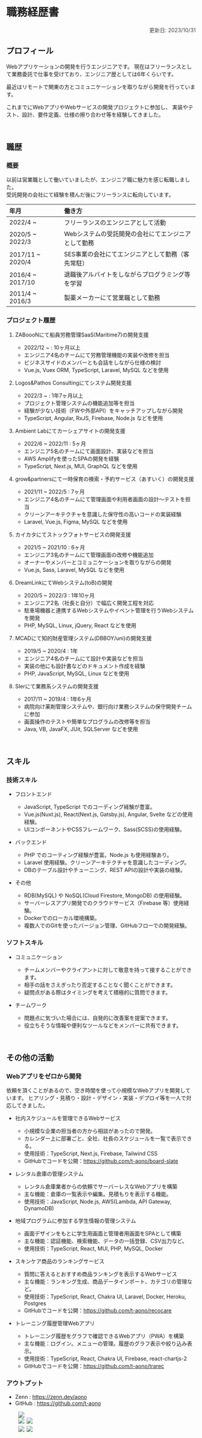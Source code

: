 <!-- １２３４５６７８９０１２３４５６７８９０１２３４５６７８９０１２３４５６７８ -->

# 職務経歴書

<div style="text-align:right;opacity:0.8;">
    更新日: 2023/10/31
</div>

## プロフィール

Webアプリケーションの開発を行うエンジニアです。
現在はフリーランスとして業務委託で仕事を受けており、エンジニア歴としては6年くらいです。

最近はリモートで関東の方とコミュニケーションを取りながら開発を行っています。

これまでにWebアプリやWebサービスの開発プロジェクトに参加し、
実装やテスト、設計、要件定義、仕様の擦り合わせ等を経験してきました。

<br/>

## 職歴

### 概要

以前は営業職として働いていましたが、エンジニア職に魅力を感じ転職しました。  
受託開発の会社にて経験を積んだ後にフリーランスに転向しています。

| 年月 | 働き方
| :--- | :---
| 2022/4 ~ | フリーランスのエンジニアとして活動
| 2020/5 ~ 2022/3 | Webシステムの受託開発の会社にてエンジニアとして勤務
| 2017/11 ~ 2020/4 | SES事業の会社にてエンジニアとして勤務（客先常駐）
| 2016/4 ~ 2017/10 | 退職後アルバイトをしながらプログラミング等を学習
| 2011/4 ~ 2016/3 | 製薬メーカーにて営業職として勤務

### プロジェクト履歴

1. ZABoooNにて船員労務管理SaaS(Maritime7)の開発支援
    - 2022/12 ~ : 10ヶ月以上
    - エンジニア4名のチームにて労務管理機能の実装や改修を担当
    - ビジネスサイドのメンバーとも会話をしながら仕様の検討
    - Vue.js, Vuex ORM, TypeScript, Laravel, MySQL などを使用

2. Logos&Pathos Consultingにてシステム開発支援
    - 2022/3 ~ : 1年7ヶ月以上
    - プロジェクト管理システムの機能追加等を担当
    - 経験が少ない技術（FWや外部API）をキャッチアップしながら開発
    - TypeScript, Angular, RxJS, Firebase, Node.js などを使用

3. Ambient Labにてカーシェアサイトの開発支援
    - 2022/6 ~ 2022/11 : 5ヶ月
    - エンジニア5名のチームにて画面設計、実装などを担当
    - AWS Amplifyを使ったSPAの開発を経験
    - TypeScript, Next.js, MUI, GraphQL などを使用

4. grow&partnersにて一時保育の検索・予約サービス（あすいく）の開発支援
    - 2021/11 ~ 2022/5 : 7ヶ月
    - エンジニア4名のチームにて管理画面や利用者画面の設計〜テストを担当
    - クリーンアーキテクチャを意識した保守性の高いコードの実装経験
    - Laravel, Vue.js, Figma, MySQL などを使用

5. カイカタにてストックフォトサービスの開発支援
    - 2021/5 ~ 2021/10 : 6ヶ月 
    - エンジニア3名のチームにて管理画面の改修や機能追加
    - オーナーやメンバーとコミュニケーションを取りながらの開発
    - Vue.js, Sass, Laravel, MySQL などを使用

6. DreamLinkにてWebシステム(toB)の開発
    - 2020/5 ~ 2022/3 : 1年10ヶ月
    - エンジニア2名（社長と自分）で幅広く開発工程を対応
    - 駐車場機器と連携するWebシステムやイベント管理を行うWebシステムを開発
    - PHP, MySQL, Linux, jQuery, React などを使用

7. MCADにて知的財産管理システム(DBBOY/uni)の開発支援
    - 2019/5 ~ 2020/4 : 1年 
    - エンジニア4名のチームにて設計や実装などを担当
    - 実装の他にも設計書などのドキュメント作成を経験
    - PHP, JavaScript, MySQL, Linux などを使用

8. SIerにて業務系システムの開発支援
    - 2017/11 ~ 2019/4 : 1年6ヶ月
    - 病院向け薬剤管理システムや、銀行向け業務システムの保守開発チームに参加
    - 画面操作のテストや簡単なプログラムの改修等を担当
    - Java, VB, JavaFX, JUit, SQLServer などを使用

<br/>

## スキル

### 技術スキル

- フロントエンド
    - JavaScript, TypeScript でのコーディング経験が豊富。
    - Vue.js(Nuxt.js), React(Next.js, Gatsby.js), Angular, Svelte などの使用経験。
    - UIコンポーネントやCSSフレームワーク、Sass(SCSS)の使用経験。

- バックエンド
    - PHP でのコーティング経験が豊富。Node.js も使用経験あり。
    - Laravel 使用経験。クリーンアーキテクチャを意識したコーディング。
    - DBのテーブル設計やチューニング、REST APIの設計や実装の経験。

- その他
    - RDB(MySQL) や NoSQL(Cloud Firestore, MongoDB) の使用経験。
    - サーバーレスアプリ開発でのクラウドサービス（Firebase 等）使用経験。
    - Dockerでのローカル環境構築。
    - 複数人でのGitを使ったバージョン管理、GitHubフローでの開発経験。

### ソフトスキル

- コミュニケーション
    - チームメンバーやクライアントに対して敬意を持って接することができます。
    - 相手の話をさえぎったり否定することなく聞くことができます。
    - 疑問点がある際はタイミングを考えて積極的に質問できます。

- チームワーク
    - 問題点に気づいた場合には、自発的に改善案を提案できます。
    - 役立ちそうな情報や便利なツールなどをメンバーに共有できます。

<br/>

## その他の活動

### Webアプリをゼロから開発

依頼を頂くことがあるので、空き時間を使って小規模なWebアプリを開発しています。
ヒアリング・見積り・設計・デザイン・実装・デプロイ等を一人で対応してきました。

- 社内スケジュールを管理できるWebサービス
    - 小規模な企業の担当者の方から相談があったので開発。
    - カレンダー上に部署ごと、全社、社長のスケジュールを一覧で表示できる。
    - 使用技術：TypeScript, Next.js, Firebase, Tailwind CSS
    - GitHubでコードを公開：<a href="https://github.com/t-aono/board-slate" target="_blank">https://github.com/t-aono/board-slate</a>

- レンタル倉庫の管理システム
    - レンタル倉庫業者からの依頼でサーバーレスなWebアプリを構築
    - 主な機能：倉庫の一覧表示や編集。見積もりを表示する機能。
    - 使用技術：JavaScript, Node.js, AWS(Lambda, API Gateway, DynamoDB)

- 地域プログラムに参加する学生情報の管理システム
    - 画面デザインをもとに学生用画面と管理者用画面をSPAとして構築
    - 主な機能：認証機能、検索機能、データの一括登録、CSV出力など。
    - 使用技術：TypeScript, React, MUI, PHP, MySQL, Docker

- スキンケア商品のランキングサービス
	- 質問に答えるとおすすめ商品ランキングを表示するWebサービス
	- 主な機能：ランキング生成、商品データインポート、カテゴリの管理など。
	- 使用技術：TypeScript, React, Chakra UI, Laravel, Docker, Heroku, Postgres 
	- GitHubでコードを公開：<a href="https://github.com/t-aono/recocare" target="_blank">https://github.com/t-aono/recocare</a>

- トレーニング履歴管理Webアプリ
	- トレーニング履歴をグラフで確認できるWebアプリ（PWA）を構築
    - 主な機能：ログイン。メニューの管理。履歴のグラフ表示や絞り込み表示。
	- 使用技術：TypeScript, React, Chakra UI, Firebase, react-chartjs-2
	- GitHubでコードを公開：<a href="https://github.com/t-aono/trarec" target="_blank">https://github.com/t-aono/trarec</a>

### アウトプット

- Zenn : <a href="https://zenn.dev/aono" target="_blank">https://zenn.dev/aono</a>
- GitHub : <a href="https://github.com/t-aono" target="_blank">https://github.com/t-aono</a>  
<div style="padding-left:2rem;">
    <div>
        <img src="http://github-profile-summary-cards.vercel.app/api/cards/profile-details?username=t-aono&theme=github" />
    </div>
    <div style="display:flex;margin-bottom:6px;column-gap:6px;">
        <img src="http://github-profile-summary-cards.vercel.app/api/cards/repos-per-language?username=t-aono&theme=github" />
        <img src="http://github-profile-summary-cards.vercel.app/api/cards/most-commit-language?username=t-aono&theme=github" />
    </div>
    <div style="display:flex;margin-bottom:6px;column-gap:6px;">
        <img src="http://github-profile-summary-cards.vercel.app/api/cards/stats?username=t-aono&theme=github" />
        <img src="http://github-profile-summary-cards.vercel.app/api/cards/productive-time?username=t-aono&theme=github&utcOffset=8" />
    </div>
</div>